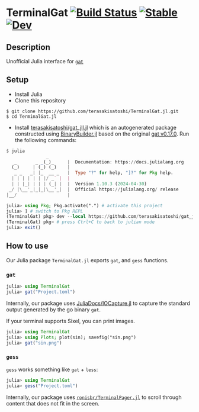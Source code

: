 # TerminalGat [![Build Status](https://github.com/terasakisatoshi/TerminalGat.jl/actions/workflows/CI.yml/badge.svg?branch=main)](https://github.com/terasakisatoshi/TerminalGat.jl/actions/workflows/CI.yml?query=branch%3Amain) [![Stable](https://img.shields.io/badge/docs-stable-blue.svg)](https://terasakisatoshi.github.io/TerminalGat.jl/stable/) [![Dev](https://img.shields.io/badge/docs-dev-blue.svg)](https://terasakisatoshi.github.io/TerminalGat.jl/dev/)

## Description

Unofficial Julia interface for [`gat`](https://github.com/koki-develop/gat)

## Setup

- Install Julia
- Clone this repository

```console
$ git clone https://github.com/terasakisatoshi/TerminalGat.jl.git
$ cd TerminalGat.jl
```

- Install [terasakisatoshi/gat_jll.jl](https://github.com/terasakisatoshi/gat_jll.jl) which is an autogenerated package constructed using [BinaryBuilder.jl](https://docs.binarybuilder.org/stable/) based on the original [gat v0.17.0](https://github.com/koki-develop/gat/releases/tag/v0.17.0). Run the following commands:

```julia
$ julia
               _
   _       _ _(_)_     |  Documentation: https://docs.julialang.org
  (_)     | (_) (_)    |
   _ _   _| |_  __ _   |  Type "?" for help, "]?" for Pkg help.
  | | | | | | |/ _` |  |
  | | |_| | | | (_| |  |  Version 1.10.3 (2024-04-30)
 _/ |\__'_|_|_|\__'_|  |  Official https://julialang.org/ release
|__/                   |

julia> using Pkg; Pkg.activate(".") # activate this project
julia> ] # switch to Pkg REPL
(TerminalGat) pkg> dev --local https://github.com/terasakisatoshi/gat_jll.jl.git
(TerminalGat) pkg> # press Ctrl+C to back to julian mode
julia> exit()
```

## How to use

Our Julia package `TerminalGat.jl` exports `gat`, and `gess` functions.

### `gat`

```julia
julia> using TerminalGat
julia> gat("Project.toml")
```

Internally, our package uses [JuliaDocs/IOCapture.jl](https://github.com/JuliaDocs/IOCapture.jl) to capture the standard output generated by the go binary `gat`.

If your terminal supports Sixel, you can print images.

```julia
julia> using TerminalGat
julia> using Plots; plot(sin); savefig("sin.png")
julia> gat("sin.png")
```

### `gess`

`gess` works something like `gat` + `less`:

```julia
julia> using TerminalGat
julia> gess("Project.toml")
```

Internally, our package uses [`ronisbr/TerminalPager.jl`](https://github.com/ronisbr/TerminalPager.jl) to scroll through content that does not fit in the screen.
